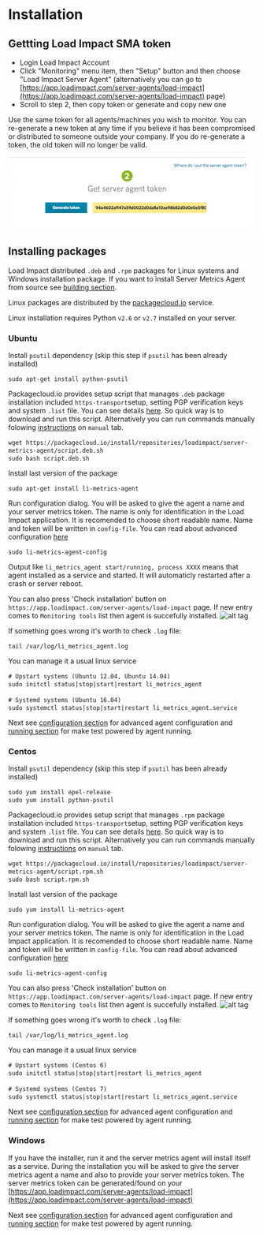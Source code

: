 Installation 
============


Gettting Load Impact SMA token
------------------------------

- Login Load Impact Account
- Click "Monitoring" menu item, then "Setup" button and then choose "Load Impact Server Agent" (alternatively you can go to [https://app.loadimpact.com/server-agents/load-impact](https://app.loadimpact.com/server-agents/load-impact) page)
- Scroll to step 2, then copy token or generate and copy new one

Use the same token for all agents/machines you wish to monitor. You can re-generate a new token at any time if you believe it has been compromised or distributed to someone outside your company. If you do re-generate a token, the old token will no longer be valid.

![alt tag](token.jpg)

Installing packages
---------------------

Load Impact distributed `.deb` and `.rpm` packages for Linux systems and Windows installation package.
If you want to install Server Metrics Agent from source see [building section](1b-BUILD.md).

Linux packages are distributed by the [packagecloud.io](https://packagecloud.io/loadimpact/server-metrics-agent) service.

Linux installation requires Python `v2.6` or `v2.7` installed on your server. 

### Ubuntu

Install `psutil` dependency (skip this step if `psutil` has been already installed)
```
sudo apt-get install python-psutil
```

Packagecloud.io provides setup script that manages `.deb` package installation included `https-transport`setup, setting PGP verification keys and system `.list` file. You can see details [here](https://packagecloud.io/loadimpact/server-metrics-agent/install). So quick way is to download and run this script. Alternatively you can run commands manually folowing [instructions](https://packagecloud.io/loadimpact/server-metrics-agent/install) on `manual` tab.
```
wget https://packagecloud.io/install/repositories/loadimpact/server-metrics-agent/script.deb.sh
sudo bash script.deb.sh
```

Install last version of the package
```
sudo apt-get install li-metrics-agent
```

Run configuration dialog. You will be asked to give the agent a name and your server metrics token. The name is only for identification in the Load Impact application. It is recomended to choose short readable name. Name and token will be written in `config-file`. You can read about advanced configuration [here](ADVANCED.md)

````
sudo li-metrics-agent-config
````

Output like `li_metrics_agent start/running, process XXXX` means that agent installed as a service and started. It will automaticly restarted after a crash or server reboot.

You can also press 'Check installation' button on `https://app.loadimpact.com/server-agents/load-impact` page. If new entry comes to `Monitoring tools` list then agent is succefully installed.
![alt tag](check_installation.jpg)


If something goes wrong it's worth to check `.log` file:
```
tail /var/log/li_metrics_agent.log
```

You can manage it a usual linux service
```
# Upstart systems (Ubuntu 12.04, Ubuntu 14.04)
sudo initctl status|stop|start|restart li_metrics_agent

# Systemd systems (Ubuntu 16.04)
sudo systemctl status|stop|start|restart li_metrics_agent.service
```

Next see [configuration section](2-CONFIGURE.md) for advanced agent configuration and [running section](3-RUN.md) for make test powered by agent running.


### Centos

Install `psutil` dependency (skip this step if `psutil` has been already installed)
```
sudo yum install epel-release
sudo yum install python-psutil
```

Packagecloud.io provides setup script that manages `.rpm` package installation included `https-transport`setup, setting PGP verification keys and system `.list` file. You can see details [here](https://packagecloud.io/loadimpact/server-metrics-agent/install). So quick way is to download and run this script. Alternatively you can run commands manually folowing [instructions](https://packagecloud.io/loadimpact/server-metrics-agent/install) on `manual` tab.
```
wget https://packagecloud.io/install/repositories/loadimpact/server-metrics-agent/script.rpm.sh
sudo bash script.rpm.sh
```

Install last version of the package
```
sudo yum install li-metrics-agent
```

Run configuration dialog. You will be asked to give the agent a name and your server metrics token. The name is only for identification in the Load Impact application. It is recomended to choose short readable name. Name and token will be written in `config-file`. You can read about advanced configuration [here](ADVANCED.md)

````
sudo li-metrics-agent-config
````

You can also press 'Check installation' button on `https://app.loadimpact.com/server-agents/load-impact` page. If new entry comes to `Monitoring tools` list then agent is succefully installed.
![alt tag](check_installation.jpg)


If something goes wrong it's worth to check `.log` file:
```
tail /var/log/li_metrics_agent.log
```

You can manage it a usual linux service
```
# Upstart systems (Centos 6)
sudo initctl status|stop|start|restart li_metrics_agent

# Systemd systems (Centos 7)
sudo systemctl status|stop|start|restart li_metrics_agent.service
```

Next see [configuration section](2-CONFIGURE.md) for advanced agent configuration and [running section](3-RUN.md) for make test powered by agent running.


### Windows
If you have the installer, run it and the server metrics agent will install itself as a service. During the installation you will be asked to give the server metrics agent a name and also to provide your server metrics token. The server metrics token can be generated/found on your [https://app.loadimpact.com/server-agents/load-impact](https://app.loadimpact.com/server-agents/load-impact)

Next see [configuration section](2-CONFIGURE.md) for advanced agent configuration and [running section](3-RUN.md) for make test powered by agent running.



